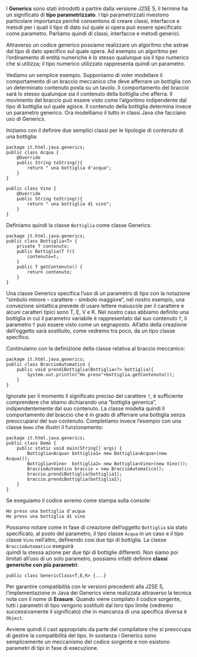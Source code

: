 I **Generics** sono stati introdotti a partire dalla versione J2SE 5, il termine ha un significato di **tipo parametrizzato**. I tipi parametrizzati rivestono particolare importanza perché consentono di creare classi, interfacce e metodi per i quali il tipo di dato sul quale si opera può essere specificato come parametro. Parliamo quindi di classi, interfacce e metodi generici.

Attraverso un codice generico possiamo realizzare un algoritmo che astrae dal tipo di dato specifico sul quale opera. Ad esempio un algoritmo per l’ordinamento di entità numeriche è lo stesso qualunque sia il tipo numerico che si utilizza; il tipo numerico utilizzato rappresenta quindi un parametro.

Vediamo un semplice esempio. Supponiamo di voler modellare il comportamento di un braccio meccanico che deve afferrare un bottiglia con un determinato contenuto posta su un tavolo. Il comportamento del braccio sarà lo stesso qualunque sia il contenuto della bottiglia che afferra. Il movimento del braccio può essere visto come l’algoritmo indipendente dal tipo di bottiglia sul quale agisce. Il contenuto della bottiglia determina invece un parametro generico. Ora modelliamo il tutto in classi Java che facciano uso di Generics.

Iniziamo con il definire due semplici classi per le tipologie di contenuto di una bottiglia:

```
package it.html.java.generics;
public class Acqua {
	@Override
	public String toString(){
		return " una bottiglia d'acqua";
	}
}
```
```
public class Vino {
	@Override
	public String toString(){
		return " una bottiglia di vino";
	}
}
```

Definiamo quindi la classe `Bottiglia` come classe Generics:

```
package it.html.java.generics;
public class Bottiglia<T> {
	private T contenuto;
	public Bottiglia(T t){
		contenuto=t;
	}
	public T getContenuto() {
		return contenuto;
	}
}
```

Una classe Generics specifica l’uso di un parametro di tipo con la notazione “simbolo minore – carattere – simbolo maggiore”, nel nostro esempio, una convezione sintattica prevede di usare lettere maiuscole per il carattere e alcuni caratteri tipici sono T, E, V e K. Nel nostro caso abbiamo definito una bottiglia in cui il parametro variabile è rappresentato dal suo contenuto `T`, il parametro `T` può essere visto come un segnaposto. All’atto della creazione dell’oggetto sarà sostituito, come vedremo tra poco, da un tipo classe specifico.

Continuiamo con la definizione della classe relativa al braccio meccanico:

```
package it.html.java.generics;
public class BraccioAutomatico {
	public void prendiBottiglia(Bottiglia<?> bottiglia){
		System.out.println("Ho preso"+bottiglia.getContenuto());
	}
}
```

Ignorate per il momento il significato preciso del carattere `?`, è sufficiente comprendere che stiamo dichiarando una “bottiglia generica”, indipendentemente dal suo contenuto. La classe modella quindi il comportamento del braccio che è in grado di afferrare una bottiglia senza preoccuparsi del suo contenuto. Completiamo invece l’esempio con una classe `Demo` che illustri il funzionamento:

```
package it.html.java.generics;
public class Demo {
	public static void main(String[] args) {
		Bottiglia<Acqua> bottiglia1= new Bottiglia<Acqua>(new Acqua());
		Bottiglia<Vino>  bottiglia2= new Bottiglia<Vino>(new Vino());
		BraccioAutomatico braccio = new BraccioAutomatico();
		braccio.prendiBottiglia(bottiglia1);
		braccio.prendiBottiglia(bottiglia2);
	}
}
```

Se eseguiamo il codice avremo come stampa sulla console:

```
Ho preso una bottiglia d'acqua
Ho preso una bottiglia di vino
```

Possiamo notare come in fase di creazione dell’oggetto `Bottiglia` sia stato specificato, al posto del parametro, il tipo classe `Acqua` in un caso e il tipo classe `Vino` nell’altro, definendo cosi due tipi di bottiglia. La classe `BraccioAutomatico` eseguirà  
quindi la stessa azione per due tipi di bottiglie differenti. Non siamo poi limitati all’uso di un solo parametro, possiamo infatti definire **classi generiche con più parametri**:

```
public class GenericClass<T,E,K> {...}
```

Per garantire compatibilità con le versioni precedenti alla J2SE 5, l’implementazione in Java dei Generics viene realizzata attraverso la tecnica nota con il nome di **Erasure**. Quando viene compilato il codice sorgente, tutti i parametri di tipo vengono sostituiti dal loro tipo limite (vedremo successivamente il significato) che in mancanza di una specifica diversa è `Object`.

Avviene quindi il cast appropriato da parte del compilatore che si preoccupa di gestire la compatibilità del tipo. In sostanza i Generics sono semplicemente un meccanismo del codice sorgente e non esistono parametri di tipi in fase di esecuzione.